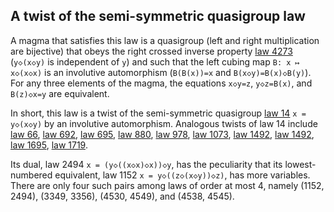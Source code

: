 ## A twist of the semi-symmetric quasigroup law

A magma that satisfies this law is a quasigroup (left and right multiplication are bijective) that obeys the right crossed inverse property [law 4273](https://teorth.github.io/equational_theories/implications/?4273) (`y◇(x◇y)` is independent of `y`) and such that the left cubing map `B: x ↦ x◇(x◇x)` is an involutive automorphism (`B(B(x))=x` and `B(x◇y)=B(x)◇B(y)`).  For any three elements of the magma, the equations `x◇y=z`, `y◇z=B(x)`, and `B(z)◇x=y` are equivalent.

In short, this law is a twist of the semi-symmetric quasigroup [law 14](https://teorth.github.io/equational_theories/implications/?14) `x = y◇(x◇y)` by an involutive automorphism.  Analogous twists of law 14 include [law 66](https://teorth.github.io/equational_theories/implications/?66), [law 692](https://teorth.github.io/equational_theories/implications/?692), [law 695](https://teorth.github.io/equational_theories/implications/?695), [law 880](https://teorth.github.io/equational_theories/implications/?880), [law 978](https://teorth.github.io/equational_theories/implications/?978), [law 1073](https://teorth.github.io/equational_theories/implications/?1073), [law 1492](https://teorth.github.io/equational_theories/implications/?1492), [law 1492](https://teorth.github.io/equational_theories/implications/?1496), [law 1695](https://teorth.github.io/equational_theories/implications/?1695), [law 1719](https://teorth.github.io/equational_theories/implications/?1719).

Its dual, law 2494 `x = (y◇((x◇x)◇x))◇y`, has the peculiarity that its lowest-numbered equivalent, law 1152 `x = y◇((z◇(x◇y))◇z)`, has more variables.  There are only four such pairs among laws of order at most 4, namely (1152, 2494), (3349, 3356), (4530, 4549), and (4538, 4545).
